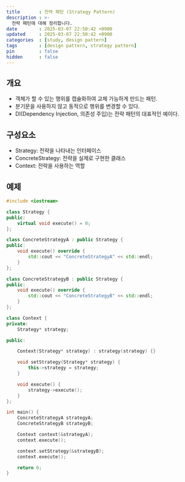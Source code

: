 ```yaml
---
title       : 전략 패턴 (Strategy Pattern)
description : >-
  전략 패턴에 대해 정리합니다.
date        : 2025-03-07 22:50:42 +0900
updated     : 2025-03-07 22:50:42 +0900
categories  : [study, design pattern]
tags        : [design pattern, strategy pattern]
pin         : false
hidden      : false
---
```


## 개요
- 객체가 할 수 있는 행위를 캡슐화하여 교체 가능하게 만드는 패턴. 
- 분기문을 사용하지 않고 동적으로 행위를 변경할 수 있다.
- DI(Dependency Injection, 의존성 주입)는 전략 패턴의 대표적인 예이다.

## 구성요소
- Strategy: 전략을 나타내는 인터페이스
- ConcreteStrategy: 전략을 실제로 구현한 클래스
- Context: 전략을 사용하는 역할

## 예제
```cpp
#include <iostream>

class Strategy {
public:
    virtual void execute() = 0;
};

class ConcreteStrategyA : public Strategy {
public:
    void execute() override {
        std::cout << "ConcreteStrategyA" << std::endl;
    }
};

class ConcreteStrategyB : public Strategy {
public:
    void execute() override {
        std::cout << "ConcreteStrategyB" << std::endl;
    }
};

class Context {
private:
    Strategy* strategy;

public:

    Context(Strategy* strategy) : strategy(strategy) {}

    void setStrategy(Strategy* strategy) {
        this->strategy = strategy;
    }

    void execute() {
        strategy->execute();
    }
};

int main() {
    ConcreteStrategyA strategyA;
    ConcreteStrategyB strategyB;

    Context context(&strategyA);
    context.execute();

    context.setStrategy(&strategyB);
    context.execute();

    return 0;
}
```